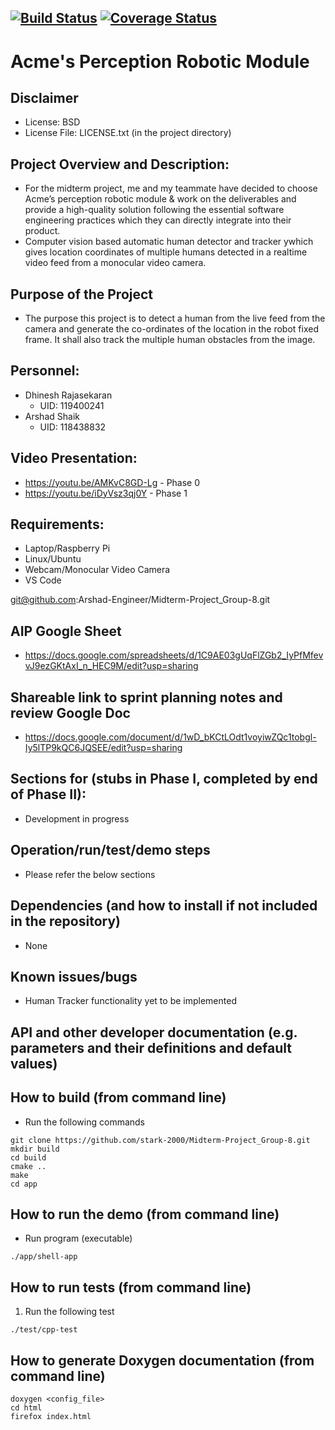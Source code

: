 [![Build Status](https://app.travis-ci.com/stark-2000/Midterm-Project_Group-8.svg?branch=main)](https://app.travis-ci.com/github/stark-2000/Midterm-Project_Group-8)
[![Coverage Status](https://coveralls.io/repos/github/stark-2000/Midterm-Project_Group-8/badge.svg?branch=main)](https://coveralls.io/github/stark-2000/Midterm-Project_Group-8?branch=main)
---

# Acme's Perception Robotic Module

## Disclaimer
 - License: BSD 
 - License File: LICENSE.txt (in the project directory)
   
## Project Overview and Description:
 - For the midterm project, me and my teammate have decided to choose Acme’s perception robotic module & work on the deliverables and provide a high-quality solution following the essential software engineering practices which they can directly integrate into their product.
 - Computer vision based automatic human detector and tracker ywhich gives location coordinates of multiple humans detected in a realtime video feed from a monocular video camera.
 
## Purpose of the Project
 - The purpose this project is to detect a human from the live feed from the camera and generate the co-ordinates of the location in the robot fixed frame. It shall also track the multiple human obstacles from the image.
 
## Personnel:
 - Dhinesh Rajasekaran 
    - UID: 119400241
 - Arshad Shaik
    - UID: 118438832
 
## Video Presentation:
 - https://youtu.be/AMKvC8GD-Lg - Phase 0
 - https://youtu.be/iDyVsz3qj0Y - Phase 1

## Requirements: 
 - Laptop/Raspberry Pi
 - Linux/Ubuntu
 - Webcam/Monocular Video Camera
 - VS Code
 
 git@github.com:Arshad-Engineer/Midterm-Project_Group-8.git
 
## AIP Google Sheet
 - https://docs.google.com/spreadsheets/d/1C9AE03gUqFlZGb2_IyPfMfevvJ9ezGKtAxI_n_HEC9M/edit?usp=sharing

## Shareable link to sprint planning notes and review Google Doc
 - https://docs.google.com/document/d/1wD_bKCtLOdt1voyiwZQc1tobgl-Iy5lTP9kQC6JQSEE/edit?usp=sharing

## Sections for (stubs in Phase I, completed by end of Phase II):
 - Development in progress

## Operation/run/test/demo steps
 - Please refer the below sections
 
## Dependencies (and how to install if not included in the repository)
 - None

## Known issues/bugs
 - Human Tracker functionality yet to be implemented

## API and other developer documentation (e.g. parameters and their definitions and default values) 

## How to build (from command line)
 - Run the following commands
```
git clone https://github.com/stark-2000/Midterm-Project_Group-8.git
mkdir build
cd build
cmake ..
make
cd app
```
## How to run the demo (from command line)
 - Run program (executable)
```
./app/shell-app
```

## How to run tests (from command line)
1. Run the following test
```
./test/cpp-test
```
## How to generate Doxygen documentation (from command line)
```
doxygen <config_file>
cd html
firefox index.html
```
